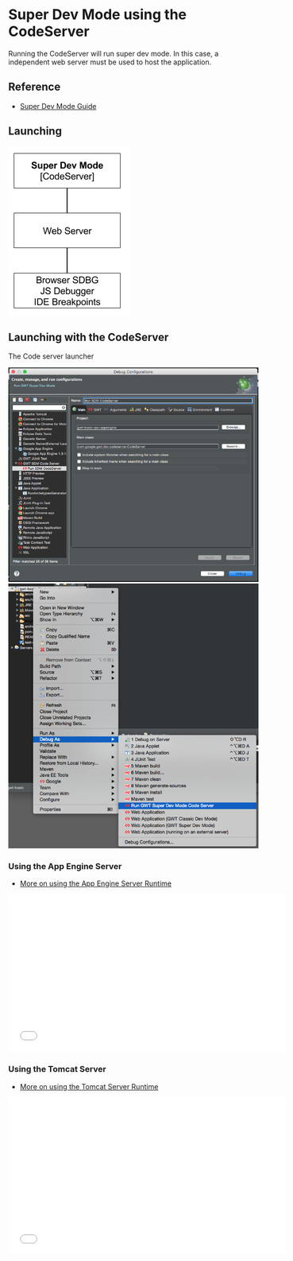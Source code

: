 # Super Dev Mode using the CodeServer
Running the CodeServer will run super dev mode. In this case, 
a independent web server must be used to host the application.

## Reference

* [Super Dev Mode Guide](http://www.gwtproject.org/articles/superdevmode.html)


## Launching 

<img src="images/superdevmode-codeserver.png" />


## Launching with the CodeServer
The Code server launcher

<img src="images/codeserver.png" />

<img src="images/codeserver-launcher.png" />


### Using the App Engine Server

* [More on using the App Engine Server Runtime](../../servers/AppEngine.html)

<iframe width="560" height="315" src="//www.youtube.com/embed/SUueCocqf_U" frameborder="0" allowfullscreen></iframe>


### Using the Tomcat Server

* [More on using the Tomcat Server Runtime](../../servers/Tomcat.html)

<iframe width="560" height="315" src="//www.youtube.com/embed/d6xsX9x9WC4" frameborder="0" allowfullscreen></iframe>